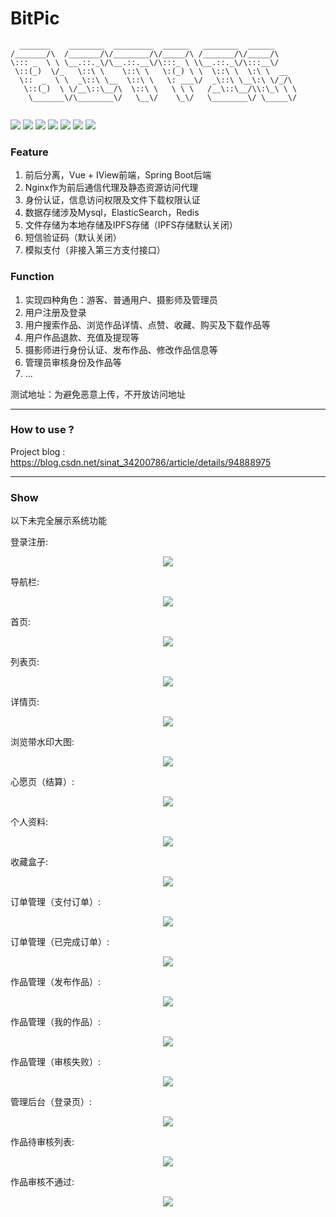# BitPic
```
  _______    ________  _________  ______   ________  ______      
/_______/\  /_______/\/________/\/_____/\ /_______/\/_____/\     
\::: _  \ \ \__.::._\/\__.::.__\/\:::_ \ \\__.::._\/\:::__\/     
 \::(_)  \/_   \::\ \    \::\ \   \:(_) \ \  \::\ \  \:\ \  __   
  \::  _  \ \  _\::\ \__  \::\ \   \: ___\/  _\::\ \__\:\ \/_/\  
   \::(_)  \ \/__\::\__/\  \::\ \   \ \ \   /__\::\__/\\:\_\ \ \ 
    \_______\/\________\/   \__\/    \_\/   \________\/ \_____\/ 
                                                                
```

![](https://img.shields.io/badge/java-1.8-blue.svg) ![](https://img.shields.io/badge/springboot-2.0.4-blue.svg) ![](https://img.shields.io/badge/vue-2.x-blue.svg) ![](https://img.shields.io/badge/iview-3-blue.svg) ![](https://img.shields.io/badge/ipfs-0.4.18-blue.svg) ![](https://img.shields.io/badge/nginx-1.15.7-blue.svg) ![](https://img.shields.io/badge/elasticsearch-5.6.3-blue.svg)

### Feature

1. 前后分离，Vue + IView前端，Spring Boot后端
2. Nginx作为前后通信代理及静态资源访问代理
3. 身份认证，信息访问权限及文件下载权限认证
4. 数据存储涉及Mysql，ElasticSearch，Redis
5. 文件存储为本地存储及IPFS存储（IPFS存储默认关闭）
6. 短信验证码（默认关闭）
7. 模拟支付（非接入第三方支付接口）

### Function

1. 实现四种角色：游客、普通用户、摄影师及管理员
2. 用户注册及登录
3. 用户搜索作品、浏览作品详情、点赞、收藏、购买及下载作品等
4. 用户作品退款、充值及提现等
5. 摄影师进行身份认证、发布作品、修改作品信息等
6. 管理员审核身份及作品等
7. ...



测试地址：为避免恶意上传，不开放访问地址



---

### How to use ?

Project blog : https://blog.csdn.net/sinat_34200786/article/details/94888975



---

### Show

以下未完全展示系统功能

登录注册:

<p align="center"><img src="https://github.com/Dengqlbq/BitPic/blob/master/img/1.png"></p>


导航栏:

<p align="center"><img src="https://github.com/Dengqlbq/BitPic/blob/master/img/2.png"></p>


首页:

<p align="center"><img src="https://github.com/Dengqlbq/BitPic/blob/master/img/3.png"></p>


列表页:

<p align="center"><img src="https://github.com/Dengqlbq/BitPic/blob/master/img/4.png"></p>


详情页:

<p align="center"><img src="https://github.com/Dengqlbq/BitPic/blob/master/img/5.png"></p>


浏览带水印大图:

<p align="center"><img src="https://github.com/Dengqlbq/BitPic/blob/master/img/6.jpg"></p>


心愿页（结算）:

<p align="center"><img src="https://github.com/Dengqlbq/BitPic/blob/master/img/7.png"></p>


个人资料:

<p align="center"><img src="https://github.com/Dengqlbq/BitPic/blob/master/img/8.png"></p>


收藏盒子:

<p align="center"><img src="https://github.com/Dengqlbq/BitPic/blob/master/img/9.png"></p>


订单管理（支付订单）:

<p align="center"><img src="https://github.com/Dengqlbq/BitPic/blob/master/img/10.png"></p>


订单管理（已完成订单）:

<p align="center"><img src="https://github.com/Dengqlbq/BitPic/blob/master/img/11.png"></p>


作品管理（发布作品）:

<p align="center"><img src="https://github.com/Dengqlbq/BitPic/blob/master/img/12.png"></p>


作品管理（我的作品）:

<p align="center"><img src="https://github.com/Dengqlbq/BitPic/blob/master/img/13.png"></p>


作品管理（审核失败）:

<p align="center"><img src="https://github.com/Dengqlbq/BitPic/blob/master/img/14.png"></p>


管理后台（登录页）:

<p align="center"><img src="https://github.com/Dengqlbq/BitPic/blob/master/img/15.png"></p>


作品待审核列表:

<p align="center"><img src="https://github.com/Dengqlbq/BitPic/blob/master/img/16.png"></p>


作品审核不通过:

<p align="center"><img src="https://github.com/Dengqlbq/BitPic/blob/master/img/17.png"></p>
